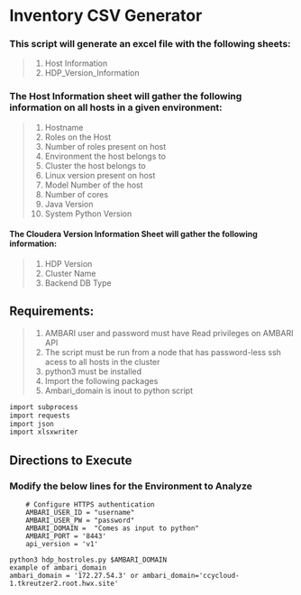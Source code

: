 # Inventory CSV Generator

### This script will generate an excel file with the following sheets: 
> 1. Host Information
> 2. HDP_Version_Information


### The Host Information sheet will gather the following information on all hosts in a given environment:
> 1. Hostname
> 2. Roles on the Host
> 3. Number of roles present on host
> 4. Environment the host belongs to
> 5. Cluster the host belongs to
> 6. Linux version present on host
> 7. Model Number of the host
> 8. Number of cores
> 9. Java Version
> 10. System Python Version

#### The Cloudera Version Information Sheet will gather the following information:
> 1. HDP Version
> 2. Cluster Name
> 3. Backend DB Type


## Requirements: 
> 1. AMBARI user and password must have Read privileges on AMBARI API
> 2. The script must be run from a node that has password-less ssh acess to all hosts in the cluster
> 3. python3 must be installed
> 4. Import the following packages
> 5. Ambari_domain is inout to python script

```sh
import subprocess
import requests
import json
import xlsxwriter
```

## Directions to Execute

### Modify the below lines for the Environment to Analyze

```shell
    # Configure HTTPS authentication
    AMBARI_USER_ID = "username"
    AMBARI_USER_PW = "password"
    AMBARI_DOMAIN =  "Comes as input to python"
    AMBARI_PORT = '8443'
    api_version = 'v1'
```

```shell
python3 hdp_hostroles.py $AMBARI_DOMAIN
example of ambari_domain
ambari_domain = '172.27.54.3' or ambari_domain='ccycloud-1.tkreutzer2.root.hwx.site'

```
